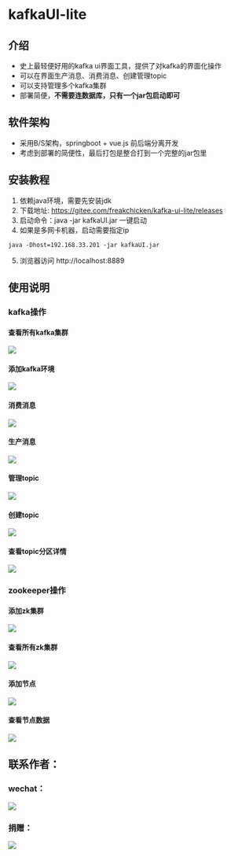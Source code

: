 # kafkaUI-lite

## 介绍
- 史上最轻便好用的kafka ui界面工具，提供了对kafka的界面化操作
- 可以在界面生产消息、消费消息、创建管理topic
- 可以支持管理多个kafka集群
- 部署简便，**不需要连数据库，只有一个jar包启动即可**

## 软件架构
- 采用B/S架构，springboot + vue.js 前后端分离开发
- 考虑到部署的简便性，最后打包是整合打到一个完整的jar包里


## 安装教程

1.  依赖java环境，需要先安装jdk
2.  下载地址: https://gitee.com/freakchicken/kafka-ui-lite/releases
2.  启动命令：java -jar kafkaUI.jar 一键启动
4.  如果是多网卡机器，启动需要指定ip

```
java -Dhost=192.168.33.201 -jar kafkaUI.jar
```
5.  浏览器访问 http://localhost:8889


## 使用说明
### kafka操作

#### 查看所有kafka集群
![](https://freakchicken.gitee.io/kafka-ui-lite/Dingtalk_20210107215027.jpg)

#### 添加kafka环境
![](https://freakchicken.gitee.io/kafka-ui-lite/Dingtalk_20210107215038.jpg)

#### 消费消息
![](https://freakchicken.gitee.io/kafka-ui-lite/Dingtalk_20210107214919.jpg)

#### 生产消息
![](https://freakchicken.gitee.io/kafka-ui-lite/Dingtalk_20210107214957.jpg)

#### 管理topic
![](https://freakchicken.gitee.io/kafka-ui-lite/kafka_alltopics_20210110120710.png)

#### 创建topic
![](https://freakchicken.gitee.io/kafka-ui-lite/Dingtalk_20210107215016.jpg)

#### 查看topic分区详情
![](https://freakchicken.gitee.io/kafka-ui-lite/topic_partiton_detail_20210110120758.png)


### zookeeper操作
#### 添加zk集群
![](https://freakchicken.gitee.io/kafka-ui-lite/zk_add_source_20210110121408.png)

#### 查看所有zk集群
![](https://freakchicken.gitee.io/kafka-ui-lite/zk_source_20210110121439.png)

#### 添加节点
![](https://freakchicken.gitee.io/kafka-ui-lite/zk_add_node_20210110121530.png)

#### 查看节点数据
![](https://freakchicken.gitee.io/kafka-ui-lite/zkmanage_20210110121509.png)





## 联系作者：
### wechat：

![](https://freakchicken.gitee.io/kafka-ui-lite/wechat.jpg)

### 捐赠：
![](https://freakchicken.gitee.io/kafka-ui-lite/wechatpay.jpg)
